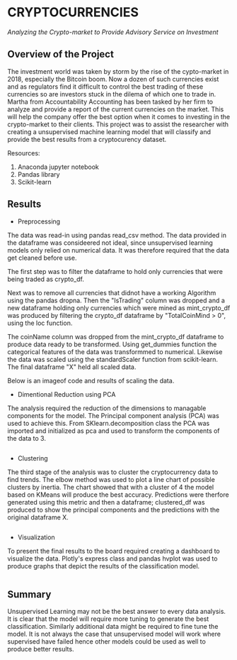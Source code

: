 # CRYPTOCURRENCIES
_Analyzing the Crypto-market to Provide Advisory Service on Investment_


## Overview of the Project

The investment world was taken by storm by the rise of the cypto-market in 2018, especially the Bitcoin boom. Now a dozen of such currencies exist and as regulators find it difficult to control the best trading of these currencies so are investors stuck in the dilema of which one to trade in. 
Martha from Accountability Accounting has been tasked by her firm to analyze and provide a report of the current currencies on the market. 
This will help the company offer the best option when it comes to investing in the crypto-market to their clients.
This project was to assist the researcher with creating a unsupervised machine learning model that will classify and provide the best results from a cryptocurency dataset.

Resources:
1. Anaconda jupyter notebook
2. Pandas library
3. Scikit-learn


## Results

- Preprocessing 

The data was read-in using pandas read_csv method.
The data provided in the dataframe was consideered not ideal, since unsupervised learning models only relied on numerical data. It was therefore required that the data get cleaned before use. 

The first step was to filter the dataframe to hold only currencies that were being traded as crypto_df.

Next was to remove all currencies that didnot have a working Algorithm using the pandas dropna. Then the "IsTrading" column was dropped and a new dataframe holding only currencies which were mined as mint_crypto_df was produced by filtering the crypto_df dataframe by "TotalCoinMind > 0", using the loc function.

The coinName column was dropped from the mint_crypto_df dataframe to produce data ready to be transformed.
Using get_dummies function the categorical features of the data was transformmed to numerical. Likewise the data was scaled using the standardScaler function from scikit-learn. The final dataframe "X" held all scaled data.

Below is an imageof code and results of scaling the data.
![]()

- Dimentional Reduction using PCA

The analysis required the reduction of the dimensions to managable components for the model.
The Principal component analysis (PCA) was used to achieve this. 
From SKlearn.decomposition class the PCA was imported and initialized as pca and used to transform the components of the data to 3.

![]()

- Clustering

The third stage of the analysis was to cluster the cryptocurrency data to find trends.
The elbow method was used to plot a line chart of possible clusters by inertia. The chart showed that with a cluster of 4 the model based on KMeans will produce the best accuracy. 
Predictions were therfore generated using this metric and then a dataframe; clustered_df was produced to show the principal components and the predictions with the original dataframe X.

![]()


- Visualization

To present the final results to the board required creating a dashboard to visualize the data. Plotly's express class and pandas hvplot was used to produce graphs that depict the results of the classification model. 


![]()


## Summary
Unsupervised Learning may not be the best answer to every data analysis. It is clear that the model will require more tuning to generate the best classification. Similarly additional data might be required to fine tune the model. It is not always the case that unsupervised model will work where supervised have failed hence other models could be used as well to produce better results. 


